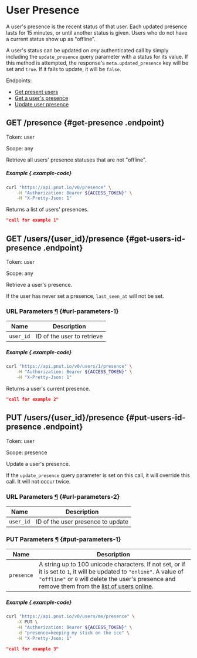 # User Presence

A user's presence is the recent status of that user. Each updated presence lasts for 15 minutes, or until another status is given. Users who do not have a current status show up as "offline".

A user's status can be updated on *any* authenticated call by simply including the `update_presence` query parameter with a status for its value. If this method is attempted, the response's `meta.updated_presence` key will be set and `true`. If it fails to update, it will be `false`.

Endpoints:

* [Get present users](#get-presence)
* [Get a user's presence](#get-users-id-presence)
* [Update user presence](#put-users-id-presence)


## <span class="method method-get">GET</span> /presence {#get-presence .endpoint}

Token: <span class="endpoint-meta">user</span>

Scope: <span class="endpoint-meta">any</span>

Retrieve all users' presence statuses that are not "offline".

##### Example {.example-code}

```bash
curl "https://api.pnut.io/v0/presence" \
    -H "Authorization: Bearer ${ACCESS_TOKEN}" \
    -H "X-Pretty-Json: 1"
```

Returns a list of users' presences.

```json
"call for example 1"
```


## <span class="method method-get">GET</span> /users/<span class="call-param">{user_id}</span>/presence {#get-users-id-presence .endpoint}

Token: <span class="endpoint-meta">user</span>

Scope: <span class="endpoint-meta">any</span>

Retrieve a user's presence.

If the user has never set a presence, `last_seen_at` will not be set.

### URL Parameters [&para;](#url-parameters-1) {#url-parameters-1}

Name|Description
-|-
`user_id`|ID of the user to retrieve

##### Example {.example-code}

```bash
curl "https://api.pnut.io/v0/users/1/presence" \
    -H "Authorization: Bearer ${ACCESS_TOKEN}" \
    -H "X-Pretty-Json: 1"
```

Returns a user's current presence.

```json
"call for example 2"
```


## <span class="method method-put">PUT</span> /users/<span class="call-param">{user_id}</span>/presence {#put-users-id-presence .endpoint}

Token: <span class="endpoint-meta">user</span>

Scope: <span class="endpoint-meta">presence</span>

Update a user's presence.

If the `update_presence` query parameter is set on this call, it will override this call. It will not occur twice.

### URL Parameters [&para;](#url-parameters-2) {#url-parameters-2}

Name|Description
-|-
`user_id`|ID of the user presence to update

### PUT Parameters [&para;](#put-parameters-1) {#put-parameters-1}

Name|Description
-|-
`presence`|A string up to 100 unicode characters. If not set, or if it is set to `1`, it will be updated to `"online"`. A value of `"offline"` or `0` will delete the user's presence and remove them from the [list of users online](#get-presence).

##### Example {.example-code}

```bash
curl "https://api.pnut.io/v0/users/me/presence" \
    -X PUT \
    -H "Authorization: Bearer ${ACCESS_TOKEN}" \
    -d "presence=keeping my stick on the ice" \
    -H "X-Pretty-Json: 1"
```



```json
"call for example 3"
```